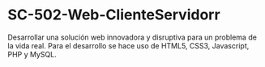 # SC-502-Web-ClienteServidorr
Desarrollar una solución web innovadora y disruptiva para un problema de la vida real.
Para el desarrollo se hace uso  de HTML5, CSS3, Javascript, PHP y MySQL. 
